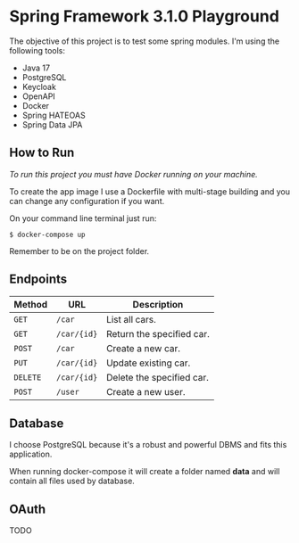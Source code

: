 # Spring Framework 3.1.0 Playground

The objective of this project is to test some spring modules. I'm using the following tools:

- Java 17
- PostgreSQL
- Keycloak
- OpenAPI
- Docker
- Spring HATEOAS
- Spring Data JPA

## How to Run

_To run this project you must have Docker running on your machine._

To create the app image I use a Dockerfile with multi-stage building and you can change any
configuration if you want.

On your command line terminal just run:

`$ docker-compose up`

Remember to be on the project folder.


## Endpoints

| Method   | URL         | Description               |
|----------|-------------|---------------------------|
| `GET`    | `/car`      | List all cars.            |
| `GET`    | `/car/{id}` | Return the specified car. |
| `POST`   | `/car`      | Create a new car.         |
| `PUT`    | `/car/{id}` | Update existing car.      |
| `DELETE` | `/car/{id}` | Delete the specified car. |
| `POST`   | `/user`     | Create a new user.        |

## Database

I choose PostgreSQL because it's a robust and powerful DBMS and fits this application.

When running docker-compose it will create a folder named **data**  and will contain all files used by database.

## OAuth

TODO